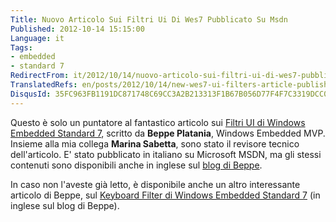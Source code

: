 ```yaml
---
Title: Nuovo Articolo Sui Filtri Ui Di Wes7 Pubblicato Su Msdn
Published: 2012-10-14 15:15:00
Language: it
Tags:
- embedded
- standard 7
RedirectFrom: it/2012/10/14/nuovo-articolo-sui-filtri-ui-di-wes7-pubblicato-su-msdn.aspx
TranslatedRefs: en/posts/2012/10/14/new-wes7-ui-filters-article-published-on-msdn.md
DisqusId: 35FC963FB1191DC871748C69CC3A2B213313F1B67B056D77F4F7C3319DCC03A1
---
```

Questo è solo un puntatore al fantastico articolo sui <a href="http://msdn.microsoft.com/it-it/library/jj714812.aspx" target="_blank">Filtri UI di Windows Embedded Standard 7</a>, scritto da **Beppe Platania**, Windows Embedded MVP. Insieme alla mia collega **Marina Sabetta**, sono stato il revisore tecnico dell'articolo. E' stato pubblicato in italiano su Microsoft MSDN, ma gli stessi contenuti sono disponibili anche in inglese sul <a href="http://beppeplatania.cloudapp.net" target="_blank">blog di Beppe</a>.

In caso non l'aveste già letto, è disponibile anche un altro interessante articolo di Beppe, sul <a href="http://msdn.microsoft.com/it-it/library/hh925629.aspx" target="_blank">Keyboard Filter di Windows Embedded Standard 7</a> (in inglese sul blog di Beppe).